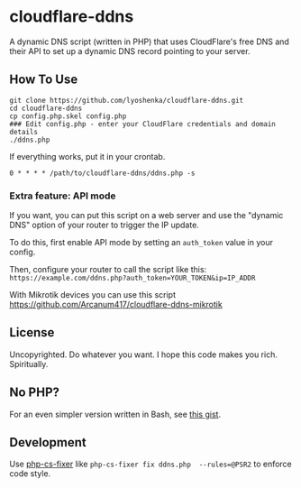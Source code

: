 # cloudflare-ddns

A dynamic DNS script (written in PHP) that uses CloudFlare's free DNS and their API to set up a dynamic DNS record pointing to your server.

## How To Use

```
git clone https://github.com/lyoshenka/cloudflare-ddns.git
cd cloudflare-ddns
cp config.php.skel config.php
### Edit config.php - enter your CloudFlare credentials and domain details
./ddns.php
```

If everything works, put it in your crontab.

```
0 * * * * /path/to/cloudflare-ddns/ddns.php -s
``` 

### Extra feature: API mode

If you want, you can put this script on a web server and use the "dynamic DNS" option of your router to trigger the IP update.

To do this, first enable API mode by setting an `auth_token` value in your config. 

Then, configure your router to call the script like this: `https://example.com/ddns.php?auth_token=YOUR_TOKEN&ip=IP_ADDR`

With Mikrotik devices you can use this script https://github.com/Arcanum417/cloudflare-ddns-mikrotik

## License

Uncopyrighted. Do whatever you want. I hope this code makes you rich. Spiritually.

## No PHP?

For an even simpler version written in Bash, see [this gist](https://gist.github.com/lyoshenka/6257440).

## Development

Use [php-cs-fixer](https://github.com/FriendsOfPHP/PHP-CS-Fixer) like `php-cs-fixer fix ddns.php  --rules=@PSR2` to enforce code style.

